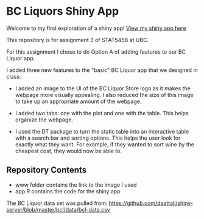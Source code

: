 # BC Liquors Shiny App

Welcome to my first exploration of a shiny app! [View my shiny app here](http://127.0.0.1:3319)

This repository is for assignment 3 of STAT545B at UBC. 

For this assignment I chose to do Option A of adding features to our BC Liquor app.

I added three new features to the "basic" BC Liquor app that we designed in class: 

- I added an image to the UI of the BC Liquor Store logo as it makes the webpage more visually appealing. I also reduced the size of this image to take up an appropriate amount of the webpage. 

- I added two tabs: one with the plot and one with the table. This helps organize the webpage.

- I used the DT package to turn the static table into an interactive table with a search bar and sorting options. This helps the user look for exactly what they want. For example, if they wanted to sort wine by the cheapest cost, they would now be able to. 


## Repository Contents
- www folder contains the link to the image I used
- app.R contains the code for the shiny app



The BC Liquor data set was pulled from: https://github.com/daattali/shiny-server/blob/master/bcl/data/bcl-data.csv
